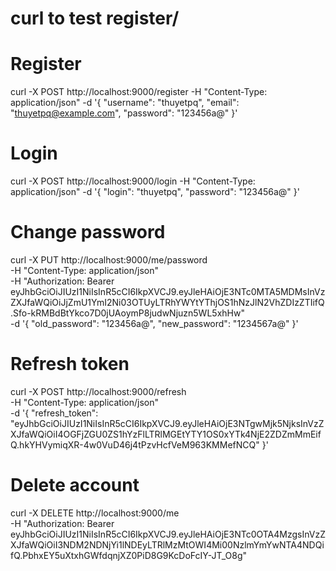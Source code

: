 # curl to test register/
# Register
curl -X POST http://localhost:9000/register   -H "Content-Type: application/json"   -d '{
    "username": "thuyetpq",
    "email": "thuyetpq@example.com",
    "password": "123456a@"
  }'

# Login
curl -X POST http://localhost:9000/login   -H "Content-Type: application/json"   -d '{
    "login": "thuyetpq",
    "password": "123456a@"
}'

# Change password
curl -X PUT http://localhost:9000/me/password \
  -H "Content-Type: application/json" \
  -H "Authorization: Bearer eyJhbGciOiJIUzI1NiIsInR5cCI6IkpXVCJ9.eyJleHAiOjE3NTc0MTA5MDMsInVzZXJfaWQiOiJjZmU1YmI2Ni03OTUyLTRhYWYtYThjOS1hNzJlN2VhZDIzZTIifQ.Sfo-kRMBdBtYkco7D0jUAoymP8judwNjuzn5WL5xhHw" \
  -d '{
    "old_password": "123456a@",
    "new_password": "1234567a@"
  }'

# Refresh token
curl -X POST http://localhost:9000/refresh \
  -H "Content-Type: application/json" \
  -d '{
    "refresh_token": "eyJhbGciOiJIUzI1NiIsInR5cCI6IkpXVCJ9.eyJleHAiOjE3NTgwMjk5NjksInVzZXJfaWQiOiI4OGFjZGU0ZS1hYzFlLTRlMGEtYTY1OS0xYTk4NjE2ZDZmMmEifQ.hkYHVymiqXR-4w0VuD46j4tPzvHcfVeM963KMMefNCQ"
  }'

# Delete account
curl -X DELETE http://localhost:9000/me \
  -H "Authorization: Bearer eyJhbGciOiJIUzI1NiIsInR5cCI6IkpXVCJ9.eyJleHAiOjE3NTc0OTA4MzgsInVzZXJfaWQiOiI3NDM2NDNjYi1lNDEyLTRlMzMtOWI4Mi00NzlmYmYwNTA4NDQifQ.PbhxEY5uXtxhGWfdqnjXZ0PiD8G9KcDoFcIY-JT_O8g"
